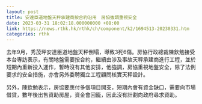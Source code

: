 ```yaml
---
layout: post
title: 安達臣道地盤天秤承建商按合約沿用　房協強調重視安全
date: 2023-03-31 18:02:18.000000000 +08:00
link: https://news.rthk.hk/rthk/ch/component/k2/1694513-20230331.htm
categories: rthk
---
```


去年9月，秀茂坪安達臣道地盤天秤倒塌，導致3死6傷。房協行政總裁陳欽勉接受本台專訪表示，有關地盤需要按合約，繼續由涉及事故天秤承建商進行工程，並於短期內重新投入運作，暫時沒有其他安排，他強調，房協重視地盤安全，除了法例要求的安全措施，亦會另外委聘獨立工程顧問核實天秤設計。

另外，陳欽勉表示，房協要應付多個項目開支，短期內會有資金缺口，需要向巿場借貸，數年後出售資助房屋，資金會回籠，因此沒有計劃向政府尋求資助。
